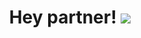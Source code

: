 <div align="center">
  <h1 align="center"> Hey partner! <a href="https://www.picgifs.com/graphics/"><img src="https://www.picgifs.com/graphics/w/welcome/graphics-welcome-676454.gif" border="0" /></a> </h1>
</div>
